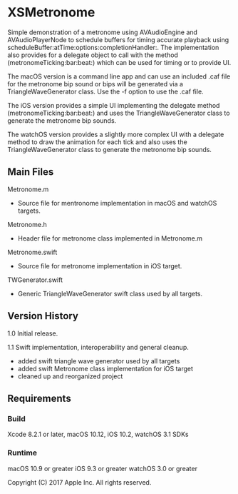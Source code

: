# XSMetronome

Simple demonstration of a metronome using AVAudioEngine and AVAudioPlayerNode to schedule buffers for timing accurate playback using scheduleBuffer:atTime:options:completionHandler:. The implementation also provides for a delegate object to call with the method (metronomeTicking:bar:beat:) which can be used for timing or to provide UI.

The macOS version is a command line app and can use an included .caf file for the metronome bip sound or bips will be generated via a TriangleWaveGenerator class. Use the -f option to use the .caf file.

The iOS version provides a simple UI implementing the delegate method (metronomeTicking:bar:beat:) and uses the TriangleWaveGenerator class to generate the metronome bip sounds.

The watchOS version provides a slightly more complex UI with a delegate method to draw the animation for each tick and also uses the TriangleWaveGenerator class to generate the metronome bip sounds.

## Main Files

Metronome.m
- Source file for mentronome implementation in macOS and watchOS targets.

Metronome.h
- Header file for metronome class implemented in Metronome.m

Metronome.swift
- Source file for metronome implementation in iOS target.

TWGenerator.swift
- Generic TriangleWaveGenerator swift class used by all targets.

## Version History

1.0 Initial release.

1.1 Swift implementation, interoperability and general cleanup.
* added swift triangle wave generator used by all targets
* added swift Metronome class implementation for iOS target
* cleaned up and reorganized project 

## Requirements

### Build

Xcode 8.2.1 or later, macOS 10.12, iOS 10.2, watchOS 3.1 SDKs

### Runtime

macOS 10.9 or greater
iOS 9.3 or greater
watchOS 3.0 or greater

Copyright (C) 2017 Apple Inc. All rights reserved.
